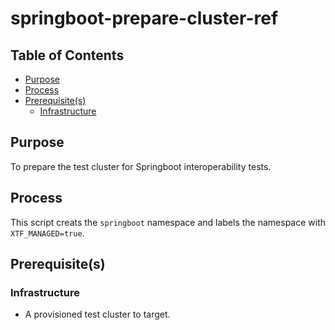# springboot-prepare-cluster-ref<!-- omit from toc -->

## Table of Contents<!-- omit from toc -->
- [Purpose](#purpose)
- [Process](#process)
- [Prerequisite(s)](#prerequisites)
  - [Infrastructure](#infrastructure)

## Purpose

To prepare the test cluster for Springboot interoperability tests.

## Process

This script creats the `springboot` namespace and labels the namespace with `XTF_MANAGED=true`.

## Prerequisite(s)

### Infrastructure

- A provisioned test cluster to target.
